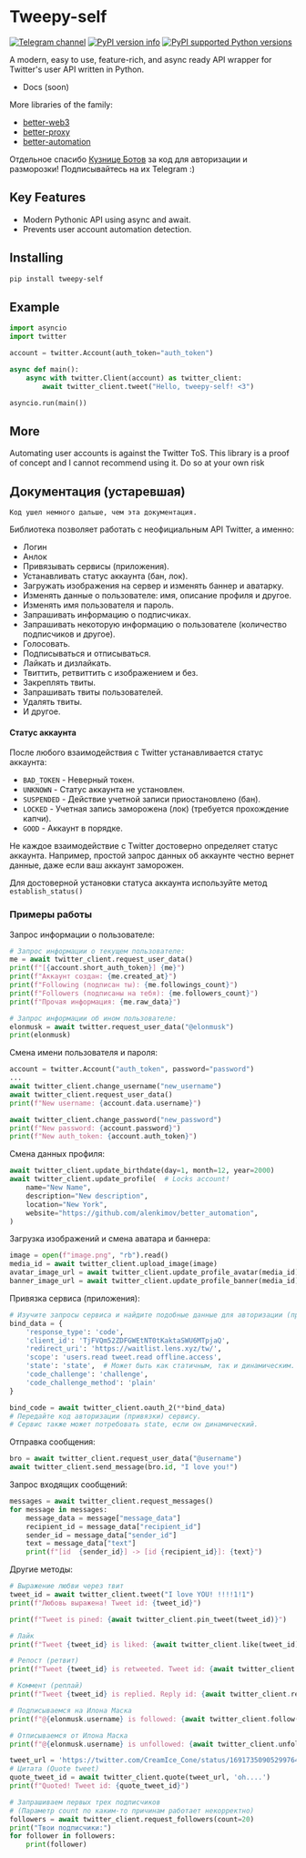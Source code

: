 # Tweepy-self
[![Telegram channel](https://img.shields.io/endpoint?url=https://runkit.io/damiankrawczyk/telegram-badge/branches/master?url=https://t.me/cum_insider)](https://t.me/cum_insider)
[![PyPI version info](https://img.shields.io/pypi/v/tweepy-self.svg)](https://pypi.python.org/pypi/tweepy-self)
[![PyPI supported Python versions](https://img.shields.io/pypi/pyversions/tweepy-self.svg)](https://pypi.python.org/pypi/tweepy-self)

A modern, easy to use, feature-rich, and async ready API wrapper for Twitter's user API written in Python.

- Docs (soon)

More libraries of the family:
- [better-web3](https://github.com/alenkimov/better_web3)
- [better-proxy](https://github.com/alenkimov/better_proxy)
- [better-automation](https://github.com/alenkimov/better_automation)

Отдельное спасибо [Кузнице Ботов](https://t.me/bots_forge) за код для авторизации и разморозки! Подписывайтесь на их Telegram :)

## Key Features
- Modern Pythonic API using async and await.
- Prevents user account automation detection.

## Installing
```bash
pip install tweepy-self
```

## Example
```python
import asyncio
import twitter

account = twitter.Account(auth_token="auth_token")

async def main():
    async with twitter.Client(account) as twitter_client:
        await twitter_client.tweet("Hello, tweepy-self! <3")

asyncio.run(main())
```

## More
Automating user accounts is against the Twitter ToS. This library is a proof of concept and I cannot recommend using it. Do so at your own risk

## Документация (устаревшая)
`Код ушел немного дальше, чем эта документация.`

Библиотека позволяет работать с неофициальным API Twitter, а именно:
- Логин
- Анлок
- Привязывать сервисы (приложения).
- Устанавливать статус аккаунта (бан, лок).
- Загружать изображения на сервер и изменять баннер и аватарку.
- Изменять данные о пользователе: имя, описание профиля и другое.
- Изменять имя пользователя и пароль.
- Запрашивать информацию о подписчиках.
- Запрашивать некоторую информацию о пользователе (количество подписчиков и другое).
- Голосовать.
- Подписываться и отписываться.
- Лайкать и дизлайкать.
- Твиттить, ретвиттить с изображением и без.
- Закреплять твиты.
- Запрашивать твиты пользователей.
- Удалять твиты.
- И другое.

#### Статус аккаунта
После любого взаимодействия с Twitter устанавливается статус аккаунта:
- `BAD_TOKEN` - Неверный токен.
- `UNKNOWN` - Статус аккаунта не установлен.
- `SUSPENDED` - Действие учетной записи приостановлено (бан).
- `LOCKED` - Учетная запись заморожена (лок) (требуется прохождение капчи).
- `GOOD` - Аккаунт в порядке.

Не каждое взаимодействие с Twitter достоверно определяет статус аккаунта.
Например, простой запрос данных об аккаунте честно вернет данные, даже если ваш аккаунт заморожен.

Для достоверной установки статуса аккаунта используйте метод `establish_status()`

### Примеры работы
Запрос информации о пользователе:
```python
# Запрос информации о текущем пользователе:
me = await twitter_client.request_user_data()
print(f"[{account.short_auth_token}] {me}")
print(f"Аккаунт создан: {me.created_at}")
print(f"Following (подписан ты): {me.followings_count}")
print(f"Followers (подписаны на тебя): {me.followers_count}")
print(f"Прочая информация: {me.raw_data}")

# Запрос информации об ином пользователе:
elonmusk = await twitter.request_user_data("@elonmusk")
print(elonmusk)
```

Смена имени пользователя и пароля:
```python
account = twitter.Account("auth_token", password="password")
...
await twitter_client.change_username("new_username")
await twitter_client.request_user_data()
print(f"New username: {account.data.username}")

await twitter_client.change_password("new_password")
print(f"New password: {account.password}")
print(f"New auth_token: {account.auth_token}")
```

Смена данных профиля:
```python
await twitter_client.update_birthdate(day=1, month=12, year=2000)
await twitter_client.update_profile(  # Locks account!
    name="New Name",
    description="New description",
    location="New York",
    website="https://github.com/alenkimov/better_automation",
)
```

Загрузка изображений и смена аватара и баннера:
```python
image = open(f"image.png", "rb").read()
media_id = await twitter_client.upload_image(image)
avatar_image_url = await twitter_client.update_profile_avatar(media_id)
banner_image_url = await twitter_client.update_profile_banner(media_id)
```

Привязка сервиса (приложения):

```python
# Изучите запросы сервиса и найдите подобные данные для авторизации (привязки):
bind_data = {
    'response_type': 'code',
    'client_id': 'TjFVQm52ZDFGWEtNT0tKaktaSWU6MTpjaQ',
    'redirect_uri': 'https://waitlist.lens.xyz/tw/',
    'scope': 'users.read tweet.read offline.access',
    'state': 'state',  # Может быть как статичным, так и динамическим.
    'code_challenge': 'challenge',
    'code_challenge_method': 'plain'
}

bind_code = await twitter_client.oauth_2(**bind_data)
# Передайте код авторизации (привязки) сервису.
# Сервис также может потребовать state, если он динамический.
```

Отправка сообщения:
```python
bro = await twitter_client.request_user_data("@username")
await twitter_client.send_message(bro.id, "I love you!")
```

Запрос входящих сообщений:
```python
messages = await twitter_client.request_messages()
for message in messages:
    message_data = message["message_data"]
    recipient_id = message_data["recipient_id"]
    sender_id = message_data["sender_id"]
    text = message_data["text"]
    print(f"[id  {sender_id}] -> [id {recipient_id}]: {text}")
```

Другие методы:
```python
# Выражение любви через твит
tweet_id = await twitter_client.tweet("I love YOU! !!!!1!1")
print(f"Любовь выражена! Tweet id: {tweet_id}")

print(f"Tweet is pined: {await twitter_client.pin_tweet(tweet_id)}")

# Лайк
print(f"Tweet {tweet_id} is liked: {await twitter_client.like(tweet_id)}")

# Репост (ретвит)
print(f"Tweet {tweet_id} is retweeted. Tweet id: {await twitter_client.repost(tweet_id)}")

# Коммент (реплай)
print(f"Tweet {tweet_id} is replied. Reply id: {await twitter_client.reply(tweet_id, 'tem razão')}")

# Подписываемся на Илона Маска
print(f"@{elonmusk.username} is followed: {await twitter_client.follow(elonmusk.id)}")

# Отписываемся от Илона Маска
print(f"@{elonmusk.username} is unfollowed: {await twitter_client.unfollow(elonmusk.id)}")

tweet_url = 'https://twitter.com/CreamIce_Cone/status/1691735090529976489'
# Цитата (Quote tweet)
quote_tweet_id = await twitter_client.quote(tweet_url, 'oh....')
print(f"Quoted! Tweet id: {quote_tweet_id}")

# Запрашиваем первых трех подписчиков
# (Параметр count по каким-то причинам работает некорректно)
followers = await twitter_client.request_followers(count=20)
print("Твои подписчики:")
for follower in followers:
    print(follower)
```
